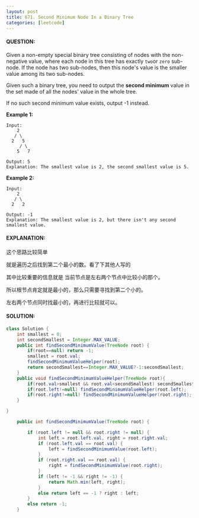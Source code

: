 ```yaml
---
layout: post
title: 671. Second Minimum Node In a Binary Tree
categories: [leetcode]
---
```


#### QUESTION:

Given a non-empty special binary tree consisting of nodes with the non-negative value, where each node in this tree has exactly `two`or `zero` sub-node. If the node has two sub-nodes, then this node's value is the smaller value among its two sub-nodes.

Given such a binary tree, you need to output the **second minimum** value in the set made of all the nodes' value in the whole tree.

If no such second minimum value exists, output -1 instead.

**Example 1:**

```
Input: 
    2
   / \
  2   5
     / \
    5   7

Output: 5
Explanation: The smallest value is 2, the second smallest value is 5.

```

**Example 2:**

```
Input: 
    2
   / \
  2   2

Output: -1
Explanation: The smallest value is 2, but there isn't any second smallest value.

```

#### EXPLANATION:

这个思路比较简单

就是遍历之后找到第二个最小的数。看了下其他人写的

其中比较重要的信息就是 当前节点是左右两个节点中比较小的那个。

所以根节点肯定就是最小的，那么只需要寻找到第二个小的。

左右两个节点同时找最小的，再进行比较就可以。

#### SOLUTION:

```JAVA
class Solution {
    int smallest = 0;
    int secondSmallest = Integer.MAX_VALUE;
    public int findSecondMinimumValue(TreeNode root) {
        if(root==null) return -1;
        smallest = root.val;
        findSecondMinimumValueHelper(root);
        return secondSmallest==Integer.MAX_VALUE?-1:secondSmallest;
    }
    public void findSecondMinimumValueHelper(TreeNode root){
        if(root.val>smallest && root.val<secondSmallest) secondSmallest = root.val;
        if(root.left!=null) findSecondMinimumValueHelper(root.left);
        if(root.right!=null) findSecondMinimumValueHelper(root.right);
    }

}

    public int findSecondMinimumValue(TreeNode root) {

        if (root.left != null && root.right != null) {
            int left = root.left.val, right = root.right.val;
            if (root.left.val == root.val) {
                left = findSecondMinimumValue(root.left);
            }
            if (root.right.val == root.val) {
                right = findSecondMinimumValue(root.right);
            }
            if (left != -1 && right != -1) {
                return Math.min(left, right);
            }
            else return left == -1 ? right : left;
        }
        else return -1;
    }
```

